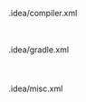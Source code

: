 .idea/compiler.xml


<?xml version="1.0" encoding="UTF-8"?>
<project version="4">
  <component name="CompilerConfiguration">
    <bytecodeTargetLevel target="17" />
  </component>
</project>
<br><br>
.idea/gradle.xml

      
<?xml version="1.0" encoding="UTF-8"?>
<project version="4">
  <component name="GradleSettings">
    <option name="linkedExternalProjectsSettings">
      <GradleProjectSettings>
        <option name="externalProjectPath" value="$PROJECT_DIR$" />
        <option name="gradleJvm" value="jbr-17" />
        <option name="modules">
          <set>
            <option value="$PROJECT_DIR$" />
            <option value="$PROJECT_DIR$/app" />
          </set>
        </option>
        <option name="resolveExternalAnnotations" value="false" />
      </GradleProjectSettings>
    </option>
  </component>
</project>
<br><br>
.idea/misc.xml
<?xml version="1.0" encoding="UTF-8"?>
<project version="4">
  <component name="ExternalStorageConfigurationManager" enabled="true" />
  <component name="ProjectRootManager" version="2" languageLevel="JDK_17" default="true" project-jdk-name="jbr-17" project-jdk-type="JavaSDK">
    <output url="file://$PROJECT_DIR$/build/classes" />
  </component>
  <component name="ProjectType">
    <option name="id" value="Android" />
  </component>
</project>
